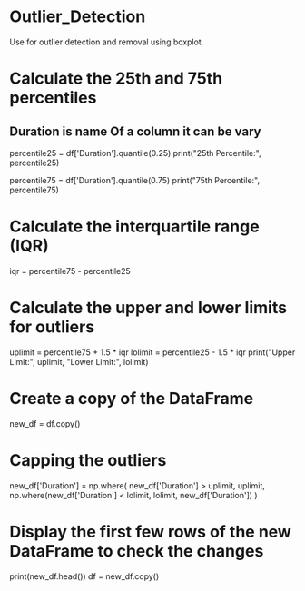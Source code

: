 # Outlier_Detection
Use for outlier detection and removal using boxplot

# Calculate the 25th and 75th percentiles
## Duration is name Of a column it can be vary 
percentile25 = df['Duration'].quantile(0.25) 
print("25th Percentile:", percentile25)

percentile75 = df['Duration'].quantile(0.75)
print("75th Percentile:", percentile75)

# Calculate the interquartile range (IQR)
iqr = percentile75 - percentile25

# Calculate the upper and lower limits for outliers
uplimit = percentile75 + 1.5 * iqr
lolimit = percentile25 - 1.5 * iqr
print("Upper Limit:", uplimit, "Lower Limit:", lolimit)

# Create a copy of the DataFrame
new_df = df.copy()

# Capping the outliers
new_df['Duration'] = np.where(
    new_df['Duration'] > uplimit, uplimit,
    np.where(new_df['Duration'] < lolimit, lolimit, new_df['Duration'])
)

# Display the first few rows of the new DataFrame to check the changes
print(new_df.head())
df = new_df.copy()
